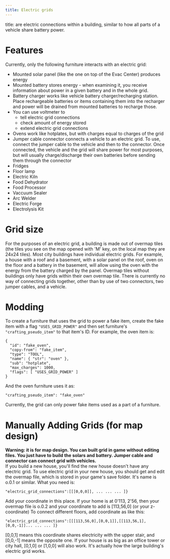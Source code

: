 ```yaml
---
title: Electric grids
---
```


title: are electric connections within a building, similar to how all parts of a vehicle share
battery power.

# Features

Currently, only the following furniture interacts with an electric grid:

- Mounted solar panel (like the one on top of the Evac Center) produces energy
- Mounted battery stores energy - when examining it, you receive information about power in a given
  battery and in the whole grid.
- Battery charger works like vehicle battery charger/recharging station. Place rechargeable
  batteries or items containing them into the recharger and power will be drained from mounted
  batteries to recharge those.
- You can use voltmeter to
  - tell electric grid connections
  - check amount of energy stored
  - extend electric grid connections
- Ovens work like hotplates, but with charges equal to charges of the grid
- Jumper cable connector connects a vehicle to an electric grid. To use, connect the jumper cable to
  the vehicle and then to the connector. Once connected, the vehicle and the grid will share power
  for most purposes, but will usually charge/discharge their own batteries before sending them
  through the connector
- Fridges
- Floor lamp
- Electric Kiln
- Food Dehydrator
- Food Processor
- Vaccuum Sealer
- Arc Welder
- Electric Forge
- Electrolysis Kit

# Grid size

For the purposes of an electric grid, a building is made out of overmap tiles (the tiles you see on
the map opened with 'M' key, on the local map they are 24x24 tiles). Most city buildings have
individual electric grids. For example, a house with a roof and a basement, with a solar panel on
the roof, oven on the floor and a battery in the basement, will allow using the oven with the energy
from the battery charged by the panel. Overmap tiles without buildings only have grids within their
own overmap tile. There is currently no way of connecting grids together, other than by use of two
connectors, two jumper cables, and a vehicle.

# Modding

To create a furniture that uses the grid to power a fake item, create the fake item with a flag
`"USES_GRID_POWER"` and then set furniture's `"crafting_pseudo_item"` to that item's ID. For
example, the oven item is:

```
{
  "id": "fake_oven",
  "copy-from": "fake_item",
  "type": "TOOL",
  "name": { "str": "oven" },
  "sub": "hotplate",
  "max_charges": 1000,
  "flags": [ "USES_GRID_POWER" ]
}
```

And the oven furniture uses it as:

```
"crafting_pseudo_item": "fake_oven"
```

Currently, the grid can only power fake items used as a part of a furniture.

# Manually Adding Grids (for map design)

**Warning: it is for map design. You can built grid in game without editing files. You just have to
build the solars and battery. Jumper cable and connector can connect grid with vehicles.**\
If you build a new house, you'll find the new house doesn't have any electric grid. To use electric
grid in your new house, you should get and edit the overmap file, which is stored in your game's
save folder. It's name is o.0.1 or similar. What you need is:

```
"electric_grid_connections":[[[0,0,0]], ... ... ... ]}
```

Add your coordinate in this place. If your home is at 0'113, 2'56, then your overmap file is o.0.2
and your coordinate to add is [113,56,0] (or your z-coordinate) To connect different floors, add
coordinate as like this:

```
"electric_grid_connections":[[[113,56,0],[0,0,1]],[[113,56,1],[0,0,-1]]... ... ... ]}
```

[0,0,1] means this coordinate shares electricity with the upper stair, and [0,0,-1] means the
opposite one. If your house is as big as an office tower or city hall, [0,1,0] or [1,0,0] will also
work. It's actually how the large building's electric grid works.
